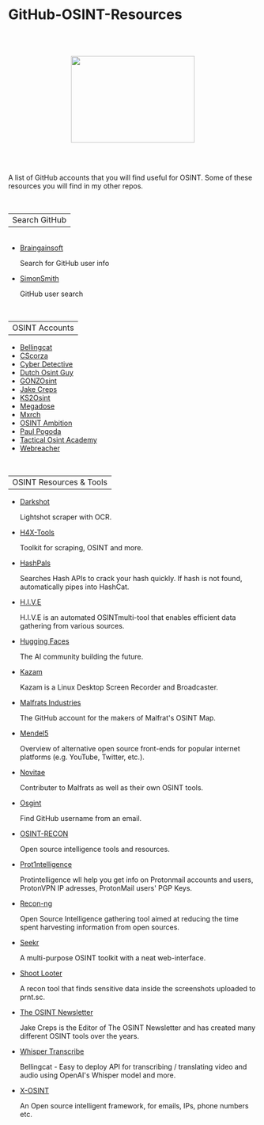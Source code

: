 # GitHub-OSINT-Resources
<br></br>
<p align="center">
  <img width="250" height="175" src="https://www.cqcore.uk/wp-content/uploads/2024/06/Screenshot-2024-06-13-122030.png">
</p>
<br></br>
<p>A list of GitHub accounts that you will find useful for OSINT. Some of these resources you will find in my other repos.</p>
<table>
    <tr>
        <td>Search GitHub</td>
    </tr>
</table>
<ul>
    <li><a href="https://braingainsoft.com/gh/index.html">Braingainsoft</a></li>
     <p>Search for GitHub user info</p>
    <li><a href="https://simonsmith.github.io/github-user-search/#/search">SimonSmith</a></li>
     <p>GitHub user search</p>
</ul>
<br/>
<table>
  <tr>
    <td>OSINT Accounts</td>
  </tr>
</table>
<ul>
  <li><a href="https://github.com/bellingcat">Bellingcat</a></li>
  <li><a href="https://github.com/CScorza">CScorza</a></li>
  <li><a href="https://github.com/cipher387">Cyber Detective</a></li>
  <li><a href="https://github.com/dutchosintguy">Dutch Osint Guy</a></li>
  <li><a href="https://github.com/GONZOsint">GONZOsint</a></li>
  <li><a href="https://github.com/jakecreps">Jake Creps</a></li>
  <li><a href="https://github.com/K2SOsint">KS2Osint</a></li>
  <li><a href="https://github.com/megadose/">Megadose</a></li>
  <li><a href="https://github.com/mxrch/">Mxrch</a></li>
  <li><a href="https://github.com/osintambition">OSINT Ambition</a></li>
  <li><a href="https://github.com/paulpogoda">Paul Pogoda</a></li>
  <li><a href="https://github.com/orgs/TacticalOsintAcademy/repositories">Tactical Osint Academy</a></li>
  <li><a href="https://github.com/WebBreacher">Webreacher</a></li>
</ul>  
<br/>
<table>
    <tr>
        <td>OSINT Resources & Tools</td>
    </tr>
</table>
<ul>
 <li><a href="https://github.com/mxrch/darkshot">Darkshot</a></li>
  <p>Lightshot scraper with OCR.</p>
 <li><a href="https://github.com/vil/H4X-Tools/blob/master/readme.md">H4X-Tools</a></li>
  <p>Toolkit for scraping, OSINT and more.</p>
 <li><a href="https://github.com/HashPals/Search-That-Hash">HashPals</a></li>
   <p>Searches Hash APIs to crack your hash quickly. If hash is not found, automatically pipes into HashCat.</p>
 <li><a href="https://github.com/Shad0w-ops/H.I.V.E">H.I.V.E</a></li>
  <p>H.I.V.E is an automated OSINTmulti-tool that enables efficient data gathering from various sources.</p>
 <li><a href="https://github.com/huggingface">Hugging Faces</a></li>
  <p>The AI community building the future.</p>
 <li><a href="https://github.com/henrywoo/kazam">Kazam</a></li>
  <p>Kazam is a Linux Desktop Screen Recorder and Broadcaster.</p>   
 <li><a href="https://github.com/Malfrats">Malfrats Industries</a></li>
  <p>The GitHub account for the makers of Malfrat's OSINT Map.</p>
 <li><a href="https://github.com/mendel5/alternative-front-ends">Mendel5</a></li>
  <p>Overview of alternative open source front-ends for popular internet platforms (e.g. YouTube, Twitter, etc.).</p>
 <li><a href="https://github.com/novitae">Novitae</a></li>
  <p>Contributer to Malfrats as well as their own OSINT tools.</p> 
 <li><a href="https://github.com/hippiiee/osgint">Osgint</a></li> 
  <p>Find GitHub username from an email.</p>
 <li><a href="https://github.com/T43cr0wl3r/OSINT-RECON">OSINT-RECON</a></li>
  <p>Open source intelligence tools and resources.</p>
 <li><a href="https://github.com/C3n7ral051nt4g3ncy/Prot1ntelligence">Prot1ntelligence</a></li>
  <p>Protintelligence wll help you get info on Protonmail accounts and users, ProtonVPN IP adresses, ProtonMail users' PGP Keys.</p>
 <li><a href="https://github.com/lanmaster53/recon-ng">Recon-ng</a></li>
  <p>Open Source Intelligence gathering tool aimed at reducing the time spent harvesting information from open sources.</p>  
 <li><a href="https://github.com/seekr-osint/seekr">Seekr</a></li>
  <p>A multi-purpose OSINT toolkit with a neat web-interface.</p>
 <li><a href="https://github.com/utkusen/shotlooter">Shoot Looter</a></li>
  <p>A recon tool that finds sensitive data inside the screenshots uploaded to prnt.sc.</p>
 <li><a href="https://github.com/The-OSINT-Newsletter">The OSINT Newsletter</a></li> 
  <p>Jake Creps is the Editor of The OSINT Newsletter and has created many different OSINT tools over the years.</p> 
 <li><a href="https://github.com/bellingcat/whisperbox-transcribe">Whisper Transcribe</a></li>  
  <p>Bellingcat - Easy to deploy API for transcribing / translating video and audio using OpenAI's Whisper model and more.</p>
 <li><a href="https://github.com/TermuxHackz/X-osint">X-OSINT</a></li>
  <p>An Open source intelligent framework, for emails, IPs, phone numbers etc.</p>
</ul>
<br/>

